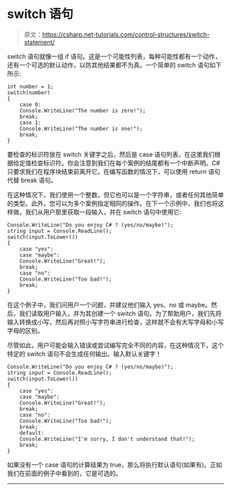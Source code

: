 # switch 语句

> 原文：<https://csharp.net-tutorials.com/control-structures/switch-statement/>

switch 语句就像一组 if 语句。这是一个可能性列表，每种可能性都有一个动作，还有一个可选的默认动作，以防其他结果都不为真。一个简单的 switch 语句如下所示:

```
int number = 1;
switch(number)
{
    case 0:
    Console.WriteLine("The number is zero!");
    break;
    case 1:
    Console.WriteLine("The number is one!");
    break;
}
```

要检查的标识符放在 switch 关键字之后，然后是 case 语句列表，在这里我们根据给定值检查标识符。你会注意到我们在每个案例的结尾都有一个中断声明。C#只要求我们在程序块结束前离开它。在编写函数的情况下，可以使用 return 语句代替 break 语句。

在这种情况下，我们使用一个整数，但它也可以是一个字符串，或者任何其他简单的类型。此外，您可以为多个案例指定相同的操作。在下一个示例中，我们也将这样做，我们从用户那里获取一段输入，并在 switch 语句中使用它:

```
Console.WriteLine("Do you enjoy C# ? (yes/no/maybe)");
string input = Console.ReadLine();
switch(input.ToLower())
{
    case "yes":
    case "maybe":
    Console.WriteLine("Great!");
    break;
    case "no":
    Console.WriteLine("Too bad!");
    break;
}
```

在这个例子中，我们问用户一个问题，并建议他们输入 yes、no 或 maybe。然后，我们读取用户输入，并为其创建一个 switch 语句。为了帮助用户，我们先将输入转换成小写，然后再对照小写字符串进行检查，这样就不会有大写字母和小写字母的区别。

<input type="hidden" name="IL_IN_ARTICLE">

尽管如此，用户可能会输入错误或尝试编写完全不同的内容，在这种情况下，这个特定的 switch 语句不会生成任何输出。输入默认关键字！

```
Console.WriteLine("Do you enjoy C# ? (yes/no/maybe)");
string input = Console.ReadLine();
switch(input.ToLower())
{
    case "yes":
    case "maybe":
    Console.WriteLine("Great!");
    break;
    case "no":
    Console.WriteLine("Too bad!");
    break;
    default:
    Console.WriteLine("I'm sorry, I don't understand that!");
    break;
}
```

如果没有一个 case 语句的计算结果为 true，那么将执行默认语句(如果有)。正如我们在前面的例子中看到的，它是可选的。

* * *